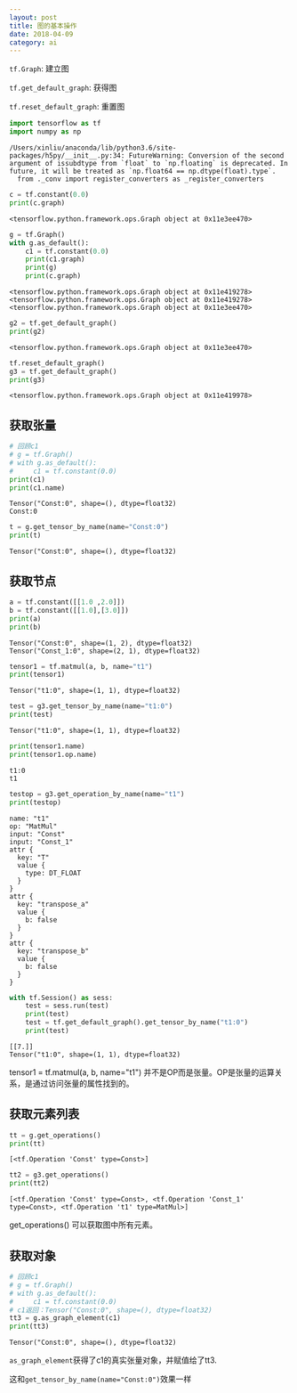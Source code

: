 ```yaml
---
layout: post
title: 图的基本操作
date: 2018-04-09
category: ai
---
```



`tf.Graph`: 建立图

`tf.get_default_graph`: 获得图

`tf.reset_default_graph`: 重置图


```python
import tensorflow as tf
import numpy as np
```

    /Users/xinliu/anaconda/lib/python3.6/site-packages/h5py/__init__.py:34: FutureWarning: Conversion of the second argument of issubdtype from `float` to `np.floating` is deprecated. In future, it will be treated as `np.float64 == np.dtype(float).type`.
      from ._conv import register_converters as _register_converters



```python
c = tf.constant(0.0)
print(c.graph)
```

    <tensorflow.python.framework.ops.Graph object at 0x11e3ee470>



```python
g = tf.Graph()
with g.as_default():
    c1 = tf.constant(0.0)
    print(c1.graph)
    print(g)
    print(c.graph)
```

    <tensorflow.python.framework.ops.Graph object at 0x11e419278>
    <tensorflow.python.framework.ops.Graph object at 0x11e419278>
    <tensorflow.python.framework.ops.Graph object at 0x11e3ee470>



```python
g2 = tf.get_default_graph()
print(g2)
```

    <tensorflow.python.framework.ops.Graph object at 0x11e3ee470>



```python
tf.reset_default_graph()
g3 = tf.get_default_graph()
print(g3)
```

    <tensorflow.python.framework.ops.Graph object at 0x11e419978>


## 获取张量


```python
# 回顾c1
# g = tf.Graph()
# with g.as_default():
#     c1 = tf.constant(0.0)
print(c1)
print(c1.name)
```

    Tensor("Const:0", shape=(), dtype=float32)
    Const:0



```python
t = g.get_tensor_by_name(name="Const:0")
print(t)
```

    Tensor("Const:0", shape=(), dtype=float32)


## 获取节点


```python
a = tf.constant([[1.0 ,2.0]])
b = tf.constant([[1.0],[3.0]])
print(a)
print(b)
```

    Tensor("Const:0", shape=(1, 2), dtype=float32)
    Tensor("Const_1:0", shape=(2, 1), dtype=float32)



```python
tensor1 = tf.matmul(a, b, name="t1")
print(tensor1)
```

    Tensor("t1:0", shape=(1, 1), dtype=float32)



```python
test = g3.get_tensor_by_name(name="t1:0")
print(test)
```

    Tensor("t1:0", shape=(1, 1), dtype=float32)



```python
print(tensor1.name)
print(tensor1.op.name)
```

    t1:0
    t1



```python
testop = g3.get_operation_by_name(name="t1")
print(testop)
```

    name: "t1"
    op: "MatMul"
    input: "Const"
    input: "Const_1"
    attr {
      key: "T"
      value {
        type: DT_FLOAT
      }
    }
    attr {
      key: "transpose_a"
      value {
        b: false
      }
    }
    attr {
      key: "transpose_b"
      value {
        b: false
      }
    }
    



```python
with tf.Session() as sess:
    test = sess.run(test)
    print(test)
    test = tf.get_default_graph().get_tensor_by_name("t1:0")
    print(test)
```

    [[7.]]
    Tensor("t1:0", shape=(1, 1), dtype=float32)


tensor1 = tf.matmul(a, b, name="t1") 并不是OP而是张量。OP是张量的运算关系，是通过访问张量的属性找到的。

## 获取元素列表


```python
tt = g.get_operations()
print(tt)
```

    [<tf.Operation 'Const' type=Const>]



```python
tt2 = g3.get_operations()
print(tt2)
```

    [<tf.Operation 'Const' type=Const>, <tf.Operation 'Const_1' type=Const>, <tf.Operation 't1' type=MatMul>]


get_operations() 可以获取图中所有元素。

## 获取对象


```python
# 回顾c1
# g = tf.Graph()
# with g.as_default():
#     c1 = tf.constant(0.0)
# c1返回：Tensor("Const:0", shape=(), dtype=float32)
tt3 = g.as_graph_element(c1)
print(tt3)
```

    Tensor("Const:0", shape=(), dtype=float32)


`as_graph_element`获得了c1的真实张量对象，并赋值给了tt3.

这和`get_tensor_by_name(name="Const:0")`效果一样
